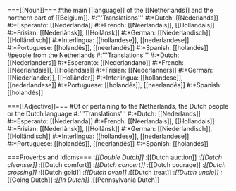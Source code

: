 ===[[Noun]]===
#the main [[language]] of the [[Netherlands]] and the northern part of [[Belgium]].
#:'''Translations'''
#:*Dutch: [[Nederlands]]
#:*Esperanto: [[Nederlanda]]
#:*French: [[Néerlandais]], [[Hollandais]]
#:*Frisian: [[Nederlânsk]], [[Hollânsk]]
#:*German: [[Niederlandisch]], [[Holländisch]] 
#:*Interlingua: [[hollandese]], [[nederlandese]]
#:*Portuguese: [[holandês]], [[neerlandês]]
#:*Spanish: [[holandés]]
#people from the Netherlands
#:'''Translations'''
#:*Dutch:  [[Nederlanders]]
#:*Esperanto: [[Nederlandano]]
#:*French: [[Néerlandais]], [[Hollandais]]
#:*Frisian: [[Nederlanners]]
#:*German: [[Niederlander]], [[Holländer]]
#:*Interlingua: [[hollandese]], [[nederlandese]]
#:*Portuguese: [[holandês]], [[neerlandês]]
#:*Spanish: [[holandés]]

===[[Adjective]]===
#Of or pertaining to the Netherlands, the Dutch people or the Dutch language
#:'''Translations'''
#:*Dutch: [[Nederlands]]
#:*Esperanto: [[Nederlanda]]
#:*French: [[Néerlandais]], [[Hollandais]]
#:*Frisian: [[Nederlânsk]], [[Hollânsk]]
#:*German: [[Niederlandisch]], [[Holländisch]]
#:*Interlingua: [[hollandese]], [[nederlandese]]
#:*Portuguese: [[holandês]], [[neerlandês]]
#:*Spanish: [[holandés]]

===Proverbs and Idioms===
:*[[Double Dutch]]
:*[[Dutch auction]]
:*[[Dutch cleanser]]
:*[[Dutch comfort]]
:*[[Dutch concert]]
:*[[Dutch courage]]
:*[[Dutch crossing]]
:*[[Dutch gold]]
:*[[Dutch oven]]
:*[[Dutch treat]]
:*[[Dutch uncle]]
:*[[Going Dutch]]
:*[[In Dutch]]
:*[[Pennsylvania Dutch]]
